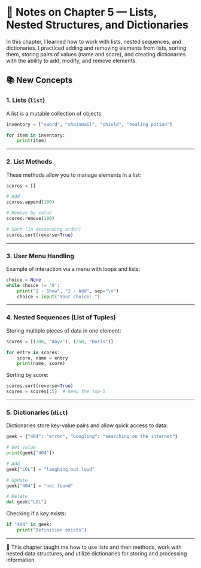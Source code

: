 # 📝 Notes on Chapter 5 — Lists, Nested Structures, and Dictionaries

In this chapter, I learned how to work with lists, nested sequences, and dictionaries. I practiced adding and removing elements from lists, sorting them, storing pairs of values (name and score), and creating dictionaries with the ability to add, modify, and remove elements.

## 📚 New Concepts

### 1. Lists (`list`)

A list is a mutable collection of objects:

```python
inventory = ["sword", "chainmail", "shield", "healing potion"]

for item in inventory:
    print(item)
````

---

### 2. List Methods

These methods allow you to manage elements in a list:

```python
scores = []

# Add
scores.append(100)

# Remove by value
scores.remove(100)

# Sort (in descending order)
scores.sort(reverse=True)
```

---

### 3. User Menu Handling

Example of interaction via a menu with loops and lists:

```python
choice = None
while choice != '0':
    print("1 - Show", "2 - Add", sep="\n")
    choice = input("Your choice: ")
```

---

### 4. Nested Sequences (List of Tuples)

Storing multiple pieces of data in one element:

```python
scores = [(300, "Anya"), (250, "Boris")]

for entry in scores:
    score, name = entry
    print(name, score)
```

Sorting by score:

```python
scores.sort(reverse=True)
scores = scores[:5]  # keep the top-5
```

---

### 5. Dictionaries (`dict`)

Dictionaries store key-value pairs and allow quick access to data:

```python
geek = {"404": "error", "Googling": "searching on the internet"}

# Get value
print(geek["404"])

# Add
geek["LOL"] = "laughing out loud"

# Update
geek["404"] = "not found"

# Delete
del geek["LOL"]
```

Checking if a key exists:

```python
if "404" in geek:
    print("Definition exists")
```

---

📌 This chapter taught me how to use lists and their methods, work with nested data structures, and utilize dictionaries for storing and processing information.

